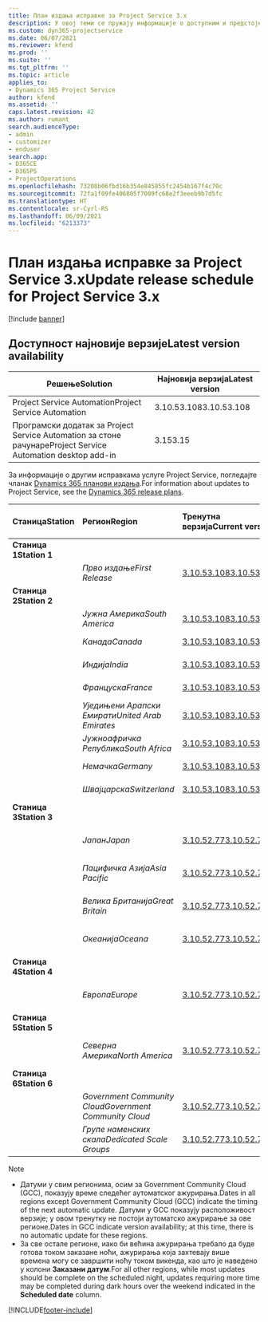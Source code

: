 ```yaml
---
title: План издања исправке за Project Service 3.x
description: У овој теми се пружају информације о доступним и предстојећим издањима услуге Dynamics 365 Project Service Automation.
ms.custom: dyn365-projectservice
ms.date: 06/07/2021
ms.reviewer: kfend
ms.prod: ''
ms.suite: ''
ms.tgt_pltfrm: ''
ms.topic: article
applies_to:
- Dynamics 365 Project Service
author: kfend
ms.assetid: ''
caps.latest.revision: 42
ms.author: rumant
search.audienceType:
- admin
- customizer
- enduser
search.app:
- D365CE
- D365PS
- ProjectOperations
ms.openlocfilehash: 73208b06fbd16b354e845855fc2454b167f4c70c
ms.sourcegitcommit: 72fa1f09fe406805f7009fc68e2f3eeeb9b7d5fc
ms.translationtype: HT
ms.contentlocale: sr-Cyrl-RS
ms.lasthandoff: 06/09/2021
ms.locfileid: "6213373"
---
```

# <a name="update-release-schedule-for-project-service-3x"></a><span data-ttu-id="96607-103">План издања исправке за Project Service 3.x</span><span class="sxs-lookup"><span data-stu-id="96607-103">Update release schedule for Project Service 3.x</span></span>

[!include [banner](../includes/psa-now-project-operations.md)]

## <a name="latest-version-availability"></a><span data-ttu-id="96607-104">Доступност најновије верзије</span><span class="sxs-lookup"><span data-stu-id="96607-104">Latest version availability</span></span>

| <span data-ttu-id="96607-105">Решење</span><span class="sxs-lookup"><span data-stu-id="96607-105">Solution</span></span>  | <span data-ttu-id="96607-106">Најновија верзија</span><span class="sxs-lookup"><span data-stu-id="96607-106">Latest version</span></span> |
|-------|----|
| <span data-ttu-id="96607-107">Project Service Automation</span><span class="sxs-lookup"><span data-stu-id="96607-107">Project Service Automation</span></span>    | <span data-ttu-id="96607-108">3.10.53.108</span><span class="sxs-lookup"><span data-stu-id="96607-108">3.10.53.108</span></span> |
| <span data-ttu-id="96607-109">Програмски додатак за Project Service Automation за стоне рачунаре</span><span class="sxs-lookup"><span data-stu-id="96607-109">Project Service Automation desktop add-in</span></span>                | <span data-ttu-id="96607-110">3.15</span><span class="sxs-lookup"><span data-stu-id="96607-110">3.15</span></span>          |

<span data-ttu-id="96607-111">За информације о другим исправкама услуге Project Service, погледајте чланак [Dynamics 365 планови издања](/dynamics365/release-plans/).</span><span class="sxs-lookup"><span data-stu-id="96607-111">For information about updates to Project Service, see the [Dynamics 365 release plans](/dynamics365/release-plans/).</span></span> 

| <span data-ttu-id="96607-112">Станица</span><span class="sxs-lookup"><span data-stu-id="96607-112">Station</span></span>  | <span data-ttu-id="96607-113">Регион</span><span class="sxs-lookup"><span data-stu-id="96607-113">Region</span></span> | <span data-ttu-id="96607-114">Тренутна верзија</span><span class="sxs-lookup"><span data-stu-id="96607-114">Current version</span></span> | <span data-ttu-id="96607-115">Следећа верзија</span><span class="sxs-lookup"><span data-stu-id="96607-115">Next version</span></span> |  <span data-ttu-id="96607-116">Планирани датум</span><span class="sxs-lookup"><span data-stu-id="96607-116">Scheduled date</span></span>
| :---   | :---   | :---   | :---   |:---   |         
|<span data-ttu-id="96607-117"><strong>Станица 1</strong></span><span class="sxs-lookup"><span data-stu-id="96607-117"><strong>Station 1</strong></span></span> | |  |  | |
| | <span data-ttu-id="96607-118"><i>Прво издање</i></span><span class="sxs-lookup"><span data-stu-id="96607-118"><i>First Release</i></span></span> | [<span data-ttu-id="96607-119">3.10.53.108</span><span class="sxs-lookup"><span data-stu-id="96607-119">3.10.53.108</span></span>](whats-new-ur-32.md) | <span data-ttu-id="96607-120">TBD</span><span class="sxs-lookup"><span data-stu-id="96607-120">TBD</span></span> | <span data-ttu-id="96607-121">02. јул 2021.</span><span class="sxs-lookup"><span data-stu-id="96607-121">July 02, 2021</span></span>
|<span data-ttu-id="96607-122"><strong>Станица 2</strong></span><span class="sxs-lookup"><span data-stu-id="96607-122"><strong>Station 2</strong></span></span> | |  |  | |
| | <span data-ttu-id="96607-123"><i>Јужна Америка</i></span><span class="sxs-lookup"><span data-stu-id="96607-123"><i>South America</i></span></span> | [<span data-ttu-id="96607-124">3.10.53.108</span><span class="sxs-lookup"><span data-stu-id="96607-124">3.10.53.108</span></span>](whats-new-ur-32.md) | <span data-ttu-id="96607-125">TBD</span><span class="sxs-lookup"><span data-stu-id="96607-125">TBD</span></span> | <span data-ttu-id="96607-126">09. јул 2021.</span><span class="sxs-lookup"><span data-stu-id="96607-126">July 09, 2021</span></span>
| | <span data-ttu-id="96607-127"><i>Канада</i></span><span class="sxs-lookup"><span data-stu-id="96607-127"><i>Canada</i></span></span> | [<span data-ttu-id="96607-128">3.10.53.108</span><span class="sxs-lookup"><span data-stu-id="96607-128">3.10.53.108</span></span>](whats-new-ur-32.md) | <span data-ttu-id="96607-129">TBD</span><span class="sxs-lookup"><span data-stu-id="96607-129">TBD</span></span> | <span data-ttu-id="96607-130">09. јул 2021.</span><span class="sxs-lookup"><span data-stu-id="96607-130">July 09, 2021</span></span>
| | <span data-ttu-id="96607-131"><i>Индија</i></span><span class="sxs-lookup"><span data-stu-id="96607-131"><i>India</i></span></span> | [<span data-ttu-id="96607-132">3.10.53.108</span><span class="sxs-lookup"><span data-stu-id="96607-132">3.10.53.108</span></span>](whats-new-ur-32.md) | <span data-ttu-id="96607-133">TBD</span><span class="sxs-lookup"><span data-stu-id="96607-133">TBD</span></span> | <span data-ttu-id="96607-134">09. јул 2021.</span><span class="sxs-lookup"><span data-stu-id="96607-134">July 09, 2021</span></span>
| | <span data-ttu-id="96607-135"><i>Француска</i></span><span class="sxs-lookup"><span data-stu-id="96607-135"><i>France</i></span></span> | [<span data-ttu-id="96607-136">3.10.53.108</span><span class="sxs-lookup"><span data-stu-id="96607-136">3.10.53.108</span></span>](whats-new-ur-32.md) | <span data-ttu-id="96607-137">TBD</span><span class="sxs-lookup"><span data-stu-id="96607-137">TBD</span></span> | <span data-ttu-id="96607-138">09. јул 2021.</span><span class="sxs-lookup"><span data-stu-id="96607-138">July 09, 2021</span></span>
| | <span data-ttu-id="96607-139"><i>Уједињени Арапски Емирати</i></span><span class="sxs-lookup"><span data-stu-id="96607-139"><i>United Arab Emirates</i></span></span> | [<span data-ttu-id="96607-140">3.10.53.108</span><span class="sxs-lookup"><span data-stu-id="96607-140">3.10.53.108</span></span>](whats-new-ur-32.md) | <span data-ttu-id="96607-141">TBD</span><span class="sxs-lookup"><span data-stu-id="96607-141">TBD</span></span> | <span data-ttu-id="96607-142">09. јул 2021.</span><span class="sxs-lookup"><span data-stu-id="96607-142">July 09, 2021</span></span>
| | <span data-ttu-id="96607-143"><i>Јужноафричка Република</i></span><span class="sxs-lookup"><span data-stu-id="96607-143"><i>South Africa</i></span></span> | [<span data-ttu-id="96607-144">3.10.53.108</span><span class="sxs-lookup"><span data-stu-id="96607-144">3.10.53.108</span></span>](whats-new-ur-32.md) | <span data-ttu-id="96607-145">TBD</span><span class="sxs-lookup"><span data-stu-id="96607-145">TBD</span></span> | <span data-ttu-id="96607-146">09. јул 2021.</span><span class="sxs-lookup"><span data-stu-id="96607-146">July 09, 2021</span></span>
| | <span data-ttu-id="96607-147"><i>Немачка</i></span><span class="sxs-lookup"><span data-stu-id="96607-147"><i>Germany</i></span></span> | [<span data-ttu-id="96607-148">3.10.53.108</span><span class="sxs-lookup"><span data-stu-id="96607-148">3.10.53.108</span></span>](whats-new-ur-32.md) | <span data-ttu-id="96607-149">TBD</span><span class="sxs-lookup"><span data-stu-id="96607-149">TBD</span></span> | <span data-ttu-id="96607-150">09. јул 2021.</span><span class="sxs-lookup"><span data-stu-id="96607-150">July 09, 2021</span></span>
| | <span data-ttu-id="96607-151"><i>Швајцарска</i></span><span class="sxs-lookup"><span data-stu-id="96607-151"><i>Switzerland</i></span></span> | [<span data-ttu-id="96607-152">3.10.53.108</span><span class="sxs-lookup"><span data-stu-id="96607-152">3.10.53.108</span></span>](whats-new-ur-32.md) | <span data-ttu-id="96607-153">TBD</span><span class="sxs-lookup"><span data-stu-id="96607-153">TBD</span></span> | <span data-ttu-id="96607-154">09. јул 2021.</span><span class="sxs-lookup"><span data-stu-id="96607-154">July 09, 2021</span></span>
|<span data-ttu-id="96607-155"><strong>Станица 3</strong></span><span class="sxs-lookup"><span data-stu-id="96607-155"><strong>Station 3</strong></span></span> | |  |  | |
| | <span data-ttu-id="96607-156"><i>Јапан</i></span><span class="sxs-lookup"><span data-stu-id="96607-156"><i>Japan</i></span></span> | [<span data-ttu-id="96607-157">3.10.52.77</span><span class="sxs-lookup"><span data-stu-id="96607-157">3.10.52.77</span></span>](whats-new-ur-31.md) | [<span data-ttu-id="96607-158">3.10.53.108</span><span class="sxs-lookup"><span data-stu-id="96607-158">3.10.53.108</span></span>](whats-new-ur-32.md) | <span data-ttu-id="96607-159">11. јун 2021.</span><span class="sxs-lookup"><span data-stu-id="96607-159">June 11, 2021</span></span>
| | <span data-ttu-id="96607-160"><i>Пацифичка Азија</i></span><span class="sxs-lookup"><span data-stu-id="96607-160"><i>Asia Pacific</i></span></span> | [<span data-ttu-id="96607-161">3.10.52.77</span><span class="sxs-lookup"><span data-stu-id="96607-161">3.10.52.77</span></span>](whats-new-ur-31.md) | [<span data-ttu-id="96607-162">3.10.53.108</span><span class="sxs-lookup"><span data-stu-id="96607-162">3.10.53.108</span></span>](whats-new-ur-32.md) | <span data-ttu-id="96607-163">11. јун 2021.</span><span class="sxs-lookup"><span data-stu-id="96607-163">June 11, 2021</span></span>
| | <span data-ttu-id="96607-164"><i>Велика Британија</i></span><span class="sxs-lookup"><span data-stu-id="96607-164"><i>Great Britain</i></span></span> | [<span data-ttu-id="96607-165">3.10.52.77</span><span class="sxs-lookup"><span data-stu-id="96607-165">3.10.52.77</span></span>](whats-new-ur-31.md) | [<span data-ttu-id="96607-166">3.10.53.108</span><span class="sxs-lookup"><span data-stu-id="96607-166">3.10.53.108</span></span>](whats-new-ur-32.md) | <span data-ttu-id="96607-167">11. јун 2021.</span><span class="sxs-lookup"><span data-stu-id="96607-167">June 11, 2021</span></span>
| | <span data-ttu-id="96607-168"><i>Океанија</i></span><span class="sxs-lookup"><span data-stu-id="96607-168"><i>Oceana</i></span></span> | [<span data-ttu-id="96607-169">3.10.52.77</span><span class="sxs-lookup"><span data-stu-id="96607-169">3.10.52.77</span></span>](whats-new-ur-31.md) | [<span data-ttu-id="96607-170">3.10.53.108</span><span class="sxs-lookup"><span data-stu-id="96607-170">3.10.53.108</span></span>](whats-new-ur-32.md) | <span data-ttu-id="96607-171">11. јун 2021.</span><span class="sxs-lookup"><span data-stu-id="96607-171">June 11, 2021</span></span>
|<span data-ttu-id="96607-172"><strong>Станица 4</strong></span><span class="sxs-lookup"><span data-stu-id="96607-172"><strong>Station 4</strong></span></span> | |  |  | |
| | <span data-ttu-id="96607-173"><i>Европа</i></span><span class="sxs-lookup"><span data-stu-id="96607-173"><i>Europe</i></span></span> | [<span data-ttu-id="96607-174">3.10.52.77</span><span class="sxs-lookup"><span data-stu-id="96607-174">3.10.52.77</span></span>](whats-new-ur-31.md) | [<span data-ttu-id="96607-175">3.10.53.108</span><span class="sxs-lookup"><span data-stu-id="96607-175">3.10.53.108</span></span>](whats-new-ur-32.md) | <span data-ttu-id="96607-176">18. јун 2021.</span><span class="sxs-lookup"><span data-stu-id="96607-176">June 18, 2021</span></span>
|<span data-ttu-id="96607-177"><strong>Станица 5</strong></span><span class="sxs-lookup"><span data-stu-id="96607-177"><strong>Station 5</strong></span></span> | |  |  | |
| | <span data-ttu-id="96607-178"><i>Северна Америка</i></span><span class="sxs-lookup"><span data-stu-id="96607-178"><i>North America</i></span></span> | [<span data-ttu-id="96607-179">3.10.52.77</span><span class="sxs-lookup"><span data-stu-id="96607-179">3.10.52.77</span></span>](whats-new-ur-31.md) | [<span data-ttu-id="96607-180">3.10.53.108</span><span class="sxs-lookup"><span data-stu-id="96607-180">3.10.53.108</span></span>](whats-new-ur-32.md) | <span data-ttu-id="96607-181">25. јун 2021.</span><span class="sxs-lookup"><span data-stu-id="96607-181">June 25, 2021</span></span>
|<span data-ttu-id="96607-182"><strong>Станица 6</strong></span><span class="sxs-lookup"><span data-stu-id="96607-182"><strong>Station 6</strong></span></span> | |  |  | |
| | <span data-ttu-id="96607-183"><i>Government Community Cloud</i></span><span class="sxs-lookup"><span data-stu-id="96607-183"><i>Government Community Cloud</i></span></span> | [<span data-ttu-id="96607-184">3.10.52.77</span><span class="sxs-lookup"><span data-stu-id="96607-184">3.10.52.77</span></span>](whats-new-ur-31.md) | [<span data-ttu-id="96607-185">3.10.53.108</span><span class="sxs-lookup"><span data-stu-id="96607-185">3.10.53.108</span></span>](whats-new-ur-32.md) | <span data-ttu-id="96607-186">25. јун 2021.</span><span class="sxs-lookup"><span data-stu-id="96607-186">June 25, 2021</span></span>
| | <span data-ttu-id="96607-187"><i>Групе наменских скала</i></span><span class="sxs-lookup"><span data-stu-id="96607-187"><i>Dedicated Scale Groups</i></span></span> | [<span data-ttu-id="96607-188">3.10.52.77</span><span class="sxs-lookup"><span data-stu-id="96607-188">3.10.52.77</span></span>](whats-new-ur-31.md) | [<span data-ttu-id="96607-189">3.10.53.108</span><span class="sxs-lookup"><span data-stu-id="96607-189">3.10.53.108</span></span>](whats-new-ur-32.md) | <span data-ttu-id="96607-190">02. јул 2021.</span><span class="sxs-lookup"><span data-stu-id="96607-190">July 02, 2021</span></span>

>[!Note]
> - <span data-ttu-id="96607-191">Датуми у свим регионима, осим за Government Community Cloud (GCC), показују време следећег аутоматског ажурирања.</span><span class="sxs-lookup"><span data-stu-id="96607-191">Dates in all regions except Government Community Cloud (GCC) indicate the timing of the next automatic update.</span></span> <span data-ttu-id="96607-192">Датуми у GCC показују расположивост верзије; у овом тренутку не постоји аутоматско ажурирање за ове регионе.</span><span class="sxs-lookup"><span data-stu-id="96607-192">Dates in GCC indicate version availability; at this time, there is no automatic update for these regions.</span></span>
> - <span data-ttu-id="96607-193">За све остале регионе, иако би већина ажурирања требало да буде готова током заказане ноћи, ажурирања која захтевају више времена могу се завршити ноћу током викенда, као што је наведено у колони **Заказани датум**.</span><span class="sxs-lookup"><span data-stu-id="96607-193">For all other regions, while most updates should be complete on the scheduled night, updates requiring more time may be completed during dark hours over the weekend indicated in the **Scheduled date** column.</span></span>


[!INCLUDE[footer-include](../includes/footer-banner.md)]
